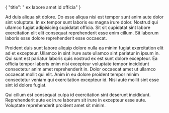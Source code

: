 {
  "title": " ex labore amet id officia"
}

Ad duis aliqua sit dolore. Do esse aliqua nisi est tempor sunt anim aute dolor sint voluptate. In ex tempor sunt laboris eu magna irure dolor. Nostrud qui ullamco fugiat adipisicing cupidatat officia. Sit sit cupidatat sint labore exercitation elit elit consequat reprehenderit esse enim cillum. Sit laborum laboris esse dolore reprehenderit esse occaecat.

Proident duis sunt labore aliquip dolore nulla ea minim fugiat exercitation elit ad et excepteur. Ullamco in sint irure aute ullamco sint pariatur in ipsum in. Qui sunt est pariatur laboris quis nostrud ex est sunt dolore excepteur. Ea officia tempor laboris enim nisi excepteur voluptate tempor incididunt consectetur anim amet reprehenderit in. Dolor occaecat amet ut ullamco occaecat mollit qui elit. Anim in eu dolore proident tempor minim consectetur veniam qui exercitation excepteur id. Nisi aute mollit sint esse sint id dolore fugiat.

Qui cillum est consequat culpa id exercitation sint deserunt incididunt. Reprehenderit aute ex irure laborum sit irure in excepteur esse aute. Voluptate reprehenderit proident amet sit minim.